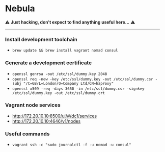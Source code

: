 # Nebula

:warning: **Just hacking, don't expect to find anything useful here...** :warning:

***

### Install development toolchain

- `brew update && brew install vagrant nomad consul`

### Generate a development certificate

- `openssl genrsa -out /etc/ssl/dummy.key 2048`
- `openssl req -new -key /etc/ssl/dummy.key -out /etc/ssl/dummy.csr -subj "/C=GB/L=London/O=Company Ltd/CN=haproxy"`
- `openssl x509 -req -days 3650 -in /etc/ssl/dummy.csr -signkey /etc/ssl/dummy.key -out /etc/ssl/dummy.crt`

### Vagrant node services

- http://172.20.10.10:8500/ui/#/dc1/services
- http://172.20.10.10:4646/v1/nodes

### Useful commands

- `vagrant ssh -c "sudo journalctl -f -u nomad -u consul"`
